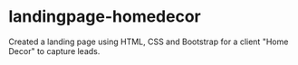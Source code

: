 # landingpage-homedecor
Created a landing page using HTML, CSS and Bootstrap for a client "Home Decor" to capture leads.
